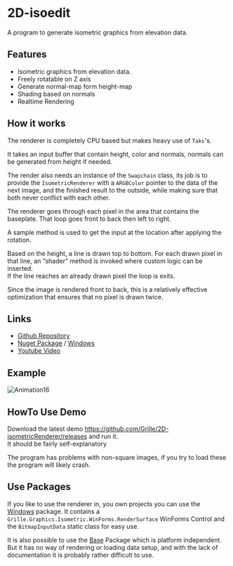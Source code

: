 # 2D-isoedit
A program to generate isometric graphics from elevation data.

## Features
- Isometric graphics from elevation data.
- Freely rotatable on Z axis
- Generate normal-map form height-map
- Shading based on normals
- Realtime Rendering

## How it works
The renderer is completely CPU based but makes heavy use of `Taks`'s.

It takes an input buffer that contain height, color and normals, normals can be generated from height if needed.

The render also needs an instance of the `Swapchain` class, its job is to provide the `IsometricRenderer` with a `ARGBColor` pointer to the data of the next image, and the finished result to the outside, while making sure that both never conflict with each other.

The renderer goes through each pixel in the area that contains the baseplate.
That loop goes front to back then left to right.

A sample method is used to get the input at the location after applying the rotation.

Based on the height, a line is drawn top to bottom.
For each drawn pixel in that line, an “shader” method is invoked where custom logic can be inserted.\
If the line reaches an already drawn pixel the loop is exits.

Since the image is rendered front to back, this is a relatively effective optimization that ensures that no pixel is drawn twice.

## Links
- [Github Repository](https://github.com/Grille/2D-isometricRenderer)
- [Nuget Package](https://www.nuget.org/packages/Grille.Graphics.Isometric) / [Windows](https://www.nuget.org/packages/Grille.Graphics.Isometric.WinForms)
- [Youtube Video](https://www.youtube.com/watch?v=cMj5tAFPiHg)

## Example
![Animation16](https://raw.githubusercontent.com/Grille/grille.github.io/images/IsometricAnimation16.gif)

## HowTo Use Demo
Download the latest demo https://github.com/Grille/2D-isometricRenderer/releases and run it.\
It should be fairly self-explanatory

The program has problems with non-square images, if you try to load these the program will likely crash.

## Use Packages
If you like to use the renderer in, you own projects you can use the [Windows](https://www.nuget.org/packages/Grille.Graphics.Isometric.WinForms) package.
It contains a `Grille.Graphics.Isometric.WinForms.RenderSurface` WinForms Control and the `BitmapInputData` static class for easy use.

It is also possible to use the [Base](https://www.nuget.org/packages/Grille.Graphics.Isometric) Package which is platform independent.\
But it has no way of rendering or loading data setup, and with the lack of documentation it is probably rather difficult to use.
